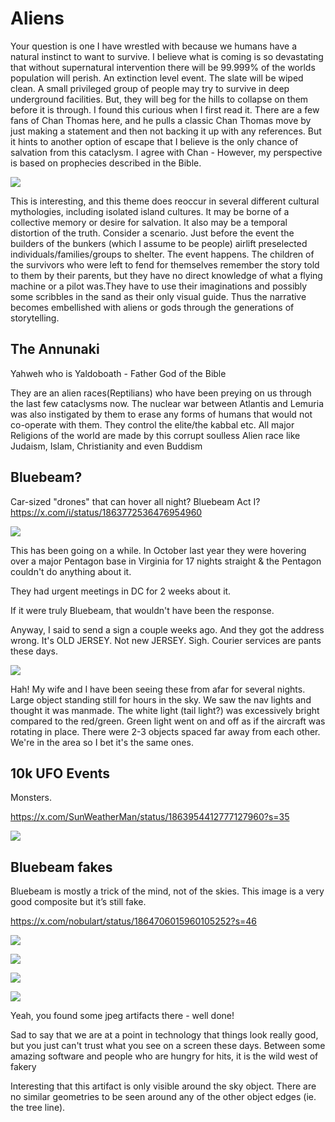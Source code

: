 # Aliens

Your question is one I have wrestled with because we humans have a natural instinct to want to survive.  I believe what is coming is so devastating that without supernatural intervention there will be 99.999% of the worlds population will perish.  An extinction level event.  The slate will be wiped clean.  A small privileged group of people may try to survive in deep underground facilities.  But, they will beg for the hills to collapse on them before it is through.  I found this curious when I first read it.  There are a few fans of Chan Thomas here, and he pulls a classic Chan Thomas move by just making a statement and then not backing it up with any references.  But it hints to another option of escape that I believe is the only chance of salvation from this cataclysm.  I agree with Chan - However, my perspective is based on prophecies described in the Bible.

![](img/aliens.jpg)

This is interesting, and this theme does reoccur in several different cultural mythologies, including isolated island cultures. It may be borne of a collective memory or desire for salvation. It also may be a temporal distortion of the truth. Consider a scenario. Just before the event the builders of the bunkers (which I assume to be people) airlift preselected individuals/families/groups to shelter. The event happens. The children of the survivors who were left to fend for themselves remember the story told to them by their parents, but they have no direct knowledge of what a flying machine or a pilot was.They have to use their imaginations and possibly some scribbles in the sand as their only visual guide. Thus the narrative becomes embellished with aliens or gods through the generations of storytelling.

## The Annunaki

Yahweh who is Yaldoboath - Father God of the Bible

They are an alien races(Reptilians) who have been preying on us through the last few cataclysms now. The nuclear war between Atlantis and Lemuria was also instigated by them to erase any forms of humans that would not co-operate with them. They control the elite/the kabbal etc. All major Religions of the world are made by this corrupt soulless Alien race like Judaism, Islam, Christianity and even Buddism

## Bluebeam?

Car-sized "drones" that can hover all night? Bluebeam Act I?
https://x.com/i/status/1863772536476954960

![](img/photo_6092@03-12-2024_11-55-31.jpg)

This has been going on a while. In October last year they were hovering over a major Pentagon base in Virginia for 17 nights straight & the Pentagon couldn't do anything about it. 

They had urgent meetings in DC for 2 weeks about it. 

If it were truly Bluebeam, that wouldn't have been the response.

Anyway, I said to send a sign a couple weeks ago. And they got the address wrong. It's OLD JERSEY. Not new JERSEY. Sigh. Courier services are pants these days.

![](img/photo_6093@03-12-2024_13-09-00.jpg)

Hah! My wife and I have been seeing these from afar for several nights. Large object standing still for hours in the sky. We saw the nav lights and thought it was manmade. The white light (tail light?) was excessively bright compared to the red/green. Green light went on and off as if the aircraft was rotating in place. There were 2-3 objects spaced far away from each other. We're in the area so I bet it's the same ones.

## 10k UFO Events

Monsters. 

https://x.com/SunWeatherMan/status/1863954412777127960?s=35

![](img/photo_6102@03-12-2024_17-07-47.jpg)

## Bluebeam fakes

Bluebeam is mostly a trick of the mind, not of the skies. This image is a very good composite but it’s still fake. 

https://x.com/nobulart/status/1864706015960105252?s=46

![](img/photo_6127@06-12-2024_06-57-08.jpg)

![](img/photo_6128@06-12-2024_06-57-09.jpg)

![](img/photo_6129@06-12-2024_06-58-28.jpg)

![](img/photo_6130@06-12-2024_06-58-28.jpg)

Yeah, you found some jpeg artifacts there - well done!  

Sad to say that we are at a point in technology that things look really good, but you just can't trust what you see on a screen these days.  Between some amazing software and people who are hungry for hits, it is the wild west of fakery

Interesting that this artifact is only visible around the sky object. There are no similar geometries to be seen around any of the other object edges (ie. the tree line).